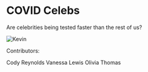 # COVID Celebs

Are celebrities being tested faster than the rest of us? 

![Kevin](https://upload.wikimedia.org/wikipedia/commons/9/9c/Kevin_Durant_dunks_USA_basketball_2015_140801-F-AT963-843.JPG)


Contributors: 

Cody Reynolds 
Vanessa Lewis
Olivia Thomas

